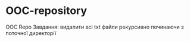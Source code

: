 # OOC-repository
OOC Repo
Завдання: видалити всі txt файли рекурсивно починаючи з поточної директорії
